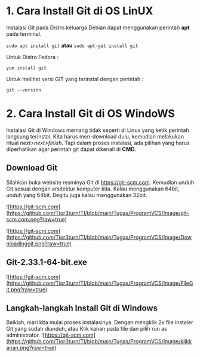 # 1. Cara Install Git di OS LinUX
Instalasi Git pada Distro keluarga Debian dapat menggunakan perintah **apt** pada terminal.

```sudo apt install git```  **atau** ```sudo apt-get install git```


Untuk Distro Fedora :

```yum install git```

Untuk melihat versi GIT yang terinstal dengan perintah :

```git --version```

# 2. Cara Install Git di OS WindoWS
Instalasi Git di Windows memang tidak seperti di Linux yang ketik perintah langsung terinstal. Kita harus men-download dulu, kemudian melakukan ritual *next>next>finish*.
Tapi dalam proses instalasi, ada pilihan yang harus diperhatikan agar perintah git dapat dikenali di **CMD**.

## Download Git
Silahkan buka website resminya Git di <https://git-scm.com>. Kemudian unduh Git sesuai dengan arsitektur komputer kita. Kalau menggunakan 64bit, unduh yang 64bit. Begitu juga kalau menggunakan 32bit.

![https://git-scm.com](https://github.com/Tior3turn/TI/blob/main/Tugas/ProgramVCS/Image/git-scm.com.png?raw=true)

![https://git-scm.com](https://github.com/Tior3turn/TI/blob/main/Tugas/ProgramVCS/Image/Downloadinggit.png?raw=true)

## Git-2.33.1-64-bit.exe
![https://git-scm.com](https://github.com/Tior3turn/TI/blob/main/Tugas/ProgramVCS/Image/FileGit.png?raw=true)

## Langkah-langkah Install Git di Windows

Baiklah, mari kita mulai proses instalasinya. Dengan mengklik 2x file instaler Git yang sudah diunduh, atau Klik kanan pada file dan pilih run as administrator.
![https://git-scm.com](https://github.com/Tior3turn/TI/blob/main/Tugas/ProgramVCS/Image/klikkanan.png?raw=true)
